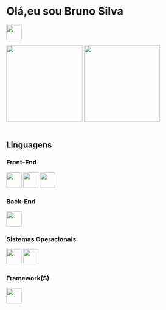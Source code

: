 <h1>Olá,eu sou Bruno Silva</h1>

<a href="https://www.linkedin.com/in/bruno-moraes-9b2383231"><img height="40px" widht="40px" src="https://img.shields.io/badge/LinkedIn-0077B5?style=for-the-badge&logo=linkedin&logoColor=white"></a>
<br>
<div>
<img height="200px" src="https://github-readme-stats.vercel.app/api?username=Moraes-Bruno&show_icons=true&theme=dracula">  
<img height="200px" widht="300px" src="https://github-readme-stats.vercel.app/api/top-langs/?username=Moraes-Bruno&layout=donut&theme=dracula">
</div>

<br>
<h2>Linguagens</h2>

<h3>Front-End</h3>
<div>
<img height="40px" widht="40px"   src="https://img.shields.io/badge/HTML5-E34F26?style=for-the-badge&logo=html5&logoColor=white">
  <img height="40px" widht="40px"   src="https://img.shields.io/badge/CSS3-1572B6?style=for-the-badge&logo=css3&logoColor=white">
  <img height="40px" widht="40px"   src="https://img.shields.io/badge/JavaScript-F7DF1E?style=for-the-badge&logo=javascript&logoColor=black">
</div>

<h3>Back-End</h3>
<img height="40px" widht="40px" src="https://img.shields.io/badge/PHP-777BB4?style=for-the-badge&logo=php&logoColor=white">

<h3>Sistemas Operacionais</h3>
<div>
<img height="40px" widht="40px"  src="https://img.shields.io/badge/Linux-FCC624?style=for-the-badge&logo=linux&logoColor=black">
<img height="40px" widht="40px"  src="https://img.shields.io/badge/Windows-0078D6?style=for-the-badge&logo=windows&logoColor=white">
</div>
<h3>Framework(S)</h3>
<div>
<img height="40px" widht="40px" src="https://img.shields.io/badge/Bootstrap-563D7C?style=for-the-badge&logo=bootstrap&logoColor=white">
</div>







